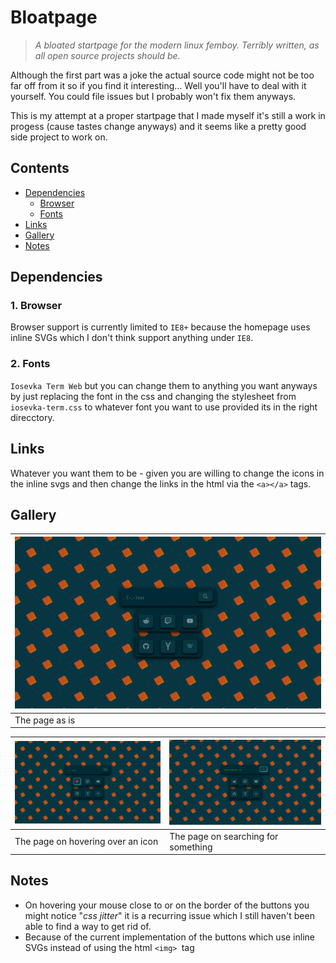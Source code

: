 # Bloatpage

> _A bloated startpage for the modern linux femboy. Terribly written, as all open source projects should be._

Although the first part was a joke the actual source code might not be too far off from it so if you find it interesting... Well you'll have to deal with it yourself. You could file issues but I probably won't fix them anyways.

This is my attempt at a proper startpage that I made myself it's still a work in progess (cause tastes change anyways) and it seems like a pretty good side project to work on.

## Contents

- [Dependencies](#dependencies)
    - [Browser](#browser)
    - [Fonts](#fonts)
- [Links](#links)
- [Gallery](#gallery)
- [Notes](#notes)

## Dependencies

### 1. Browser

Browser support is currently limited to `IE8+` because the homepage uses inline SVGs which I don't think support anything under `IE8`.

### 2. Fonts

`Iosevka Term Web` but you can change them to anything you want anyways by just replacing the font in the css and changing the stylesheet from `iosevka-term.css` to whatever font you want to use provided its in the right direcctory.

## Links

Whatever you want them to be - given you are willing to change the icons in the inline svgs and then change the links in the html via the `<a></a>` tags.

## Gallery

| ![bloatpage](https://raw.githubusercontent.com/iwasElitist/bloatpage/main/screenshots/2022-05-17-072338_1920x1080_scrot.png?raw=true "normal") | 
| --- |
| The page as is |

| ![bloatpage](https://raw.githubusercontent.com/iwasElitist/bloatpage/main/screenshots/2022-05-17-072504_1920x1080_scrot.png?raw=true "icon hover") | ![bloatpage](https://raw.githubusercontent.com/iwasElitist/bloatpage/main/screenshots/2022-05-17-072800_1920x1080_scrot.png?raw=true "search bar") |
| --- | --- |
| The page on hovering over an icon | The page on searching for something |

## Notes

- On hovering your mouse close to or on the border of the buttons you might notice "_css jitter_" it is a recurring issue which I still haven't been able to find a way to get rid of.
- Because of the current implementation of the buttons which use inline SVGs instead of using the html `<img> `tag
